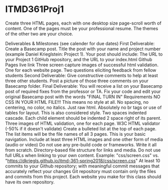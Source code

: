 # ITMD361Proj1
Create three HTML pages, each with one desktop size page-scroll worth of content. One of the pages must be your professional resume. The themes of the other two are your choice.

Deliverables & Milestones (see calender for due dates)
First Deliverable: Create a Basecamp post. Title the post with your name and project number (example Daniel Krieglstein: Project 1). Your post should include:
The URL to your Project 1 GitHub repository, and the URL to your index.html Github Pages live link
Three screen capture images of successful html validation. One for each website page.
Two questions eliciting feedback from fellow students
Second Deliverable: Give constructive comments to help at least three other students. Post a picture of those three comments on your Basecamp folder.
Final Deliverable: You will receive a list on your Basecamp post of required fixes from the professor or TA. Fix your code and edit your original Basecamp post with the words "FINAL TURN IN"
Requirements
NO CSS IN YOUR HTML FILE!!! This means no style at all. No spacing, no centering, no color, no italics. Just raw html.
Absolutely no br tags or use of tables for layout. This is also considered style.
Two spaces indented cascade. Each child element should be indented 2 space right of its parent.
Three images of HTML validation, one for each page. W3C HTML validator (-50% if it doesn't validate)
Create a bulleted list at the top of each page. The list items will be the file names of all 3 pages. This is your basic navigation.
Include at least three HTML images and one other form of media (audio or video)
Do not use any pre-build code or frameworks. Write it all from scratch.
Directory-based file structure for links and media. Do not use full URLs when linking to your own content. Example: "css/screen.css" vs. "https://dkriegls.github.io/itmd-361-spring2018/css/screen.css"
At least 10 commits to your Github repository; with meaningful commit messages that accurately reflect your changes
Git repository must contain only the files and commits from this project. Each website you make for this class should have its own repository.
